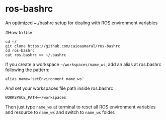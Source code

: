 # ros-bashrc
An optimized ~./bashrc setup for dealing with ROS environment variables

#How to Use
```
cd ~/
git clone https://github.com/caioaamaral/ros-bashrc
cd ros-bashrc
cat ros.bashrc >> ~/.bashrc

```
If you create a workspace `~/workspaces/name_ws`, add an alias at ros.bashrc following the pattern:

`alias name='setEnvironment name_ws'`

And set your workspaces file path inside ros.bashrc

`WORKSPACE_PATH=~/workspaces`

Then just type `name_ws` at terminal to reset all ROS environment variables and resource to `name_ws` and switch to `name_ws` folder.
